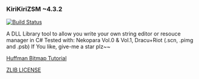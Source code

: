 ### KiriKiriZSM ~4.3.2
[![Build Status](https://travis-ci.org/ForumHulp/pageaddon.svg?branch=master)](http://katawa.url.ph)

A DLL Library tool to allow you write your own string editor or resouce manager in C#
Tested with: Nekopara Vol.0 & Vol.1, Dracu+Riot (.scn, .pimg and .psb)
If You like, give-me a star plz~~

[Huffman Bitmap Tutorial](https://youtu.be/2OlgmNdK5UU)

[ZLIB LICENSE](https://raw.githubusercontent.com/marcussacana/KrKrZSceneManager/master/KrKrSceneManager/Zlib/license.txt)